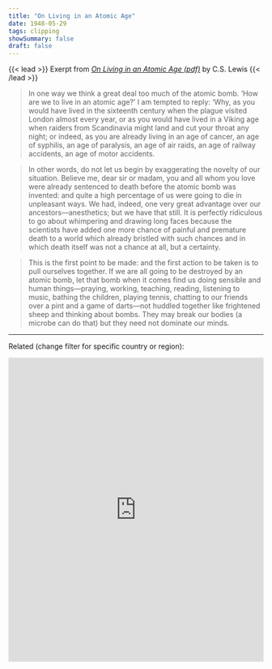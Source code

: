 ```yaml
---
title: "On Living in an Atomic Age"
date: 1948-05-29
tags: clipping
showSummary: false
draft: false
---
```




{{< lead >}}
Exerpt from [_On Living in an Atomic Age (pdf)_](https://hebrew-streams.org/works/hayom/CSLewis-Living-in-an-Atomic-Age.pdf) by C.S. Lewis
{{< /lead >}}


> In one way we think a great deal too much of the atomic bomb. ‘How are we to live in an atomic age?’ I am tempted to reply: ‘Why, as you would have lived in the sixteenth century when the plague visited London almost every year, or as you would have lived in a Viking age when raiders from Scandinavia might land and cut your throat any night; or indeed, as you are already living in an age of cancer, an age of syphilis, an age of paralysis, an age of air raids, an age of railway accidents, an age of motor accidents.

> In other words, do not let us begin by exaggerating the novelty of our situation. Believe me, dear sir or madam, you and all whom you love were already sentenced to death before the atomic bomb was invented: and quite a high percentage of us were going to die in unpleasant ways. We had, indeed, one very great advantage over our ancestors—anesthetics; but we have that still. It is perfectly ridiculous to go about whimpering and drawing long faces because the scientists have added one more chance of painful and premature death to a world which already bristled with such chances and in which death itself was not a chance at all, but a certainty.

> This is the first point to be made: and the first action to be taken is to pull ourselves together. If we are all going to be destroyed by an atomic bomb, let that bomb when it comes find us doing sensible and human things—praying, working, teaching, reading, listening to music, bathing the children, playing tennis, chatting to our friends over a pint and a game of darts—not huddled together like frightened sheep and thinking about bombs. They may break our bodies (a microbe can do that) but they need not dominate our minds.

---

Related (change filter for specific country or region):

<iframe src="https://ourworldindata.org/grapher/annual-number-of-deaths-by-cause" loading="lazy" style="width: 100%; height: 600px; border: 0px none;"></iframe>